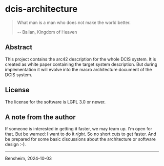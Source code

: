 # dcis-architecture

> What man is a man who does not make the world better.
>
> -- Balian, Kingdom of Heaven

## Abstract

This project contains the arc42 description for the whole DCIS system.
It is created as white paper containing the target system description.
But during implementation it will evolve into the macro architecture document of the DCIS system.

## License

The license for the software is LGPL 3.0 or newer.

## A note from the author

If someone is interested in getting it faster, we may team up.
I'm open for that.
But be warned: I want to do it _right_.
So no short cuts to get faster.
And be prepared for some basic discussions about the architecture or software design :-).

---
Bensheim, 2024-10-03

